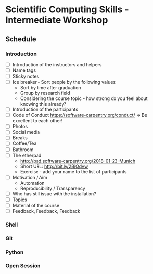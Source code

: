 # Scientific Computing Skills - Intermediate Workshop 

## Schedule 

### Introduction

- [ ] Introduction of the instructors and helpers
- [ ] Name tags
- [ ] Sticky notes
- [ ] Ice breaker - Sort people by the following values:
  - Sort by time after graduation
  - Group by research field
  - Considering the course topic - how strong do you feel about knowing this already?
- [ ] Introduction of the participants
- [ ] Code of Conduct https://software-carpentry.org/conduct/  => Be excellent to each other!
- [ ] Photos
- [ ] Social media
- [ ] Breaks
- [ ] Coffee/Tea
- [ ] Bathroom
- [ ] The etherpad
  - http://pad.software-carpentry.org/2018-01-23-Munich
  -  Short URL: http://bit.ly/2BjQdvw
  - Exercise - add your name to the list of participants
- [ ] Motivation / Aim
  - Automation
  - Reproducibility / Transparency
- [ ] Who has still issue with the installation?
- [ ] Topics
- [ ] Material of the course
- [ ] Feedback, Feedback, Feedback

### Shell

### Git

### Python 

### Open Session
